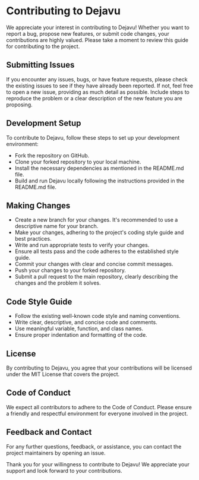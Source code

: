 # Contributing to Dejavu

We appreciate your interest in contributing to Dejavu! Whether you want to report a bug, propose new features, or submit code changes, your contributions are highly valued. Please take a moment to review this guide for contributing to the project.

## Submitting Issues

If you encounter any issues, bugs, or have feature requests, please check the existing issues to see if they have already been reported. If not, feel free to open a new issue, providing as much detail as possible. Include steps to reproduce the problem or a clear description of the new feature you are proposing.

## Development Setup

To contribute to Dejavu, follow these steps to set up your development environment:

- Fork the repository on GitHub.
- Clone your forked repository to your local machine.
- Install the necessary dependencies as mentioned in the README.md file.
- Build and run Dejavu locally following the instructions provided in the README.md file.

## Making Changes

- Create a new branch for your changes. It's recommended to use a descriptive name for your branch.
- Make your changes, adhering to the project's coding style guide and best practices.
- Write and run appropriate tests to verify your changes.
- Ensure all tests pass and the code adheres to the established style guide.
- Commit your changes with clear and concise commit messages.
- Push your changes to your forked repository.
- Submit a pull request to the main repository, clearly describing the changes and the problem it solves.

## Code Style Guide

- Follow the existing well-known code style and naming conventions.
- Write clear, descriptive, and concise code and comments.
- Use meaningful variable, function, and class names.
- Ensure proper indentation and formatting of the code.

## License

By contributing to Dejavu, you agree that your contributions will be licensed under the MIT License that covers the project.

## Code of Conduct

We expect all contributors to adhere to the Code of Conduct. Please ensure a friendly and respectful environment for everyone involved in the project.

## Feedback and Contact

For any further questions, feedback, or assistance, you can contact the project maintainers by opening an issue.

Thank you for your willingness to contribute to Dejavu! We appreciate your support and look forward to your contributions.
